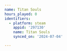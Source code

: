 ```yaml
---
name: Titan Souls
hours_played: 0
identifiers:
  - platform: steam
    appid: '297130'
    name: Titan Souls
    synced_on: '2024-07-04'

---
```

